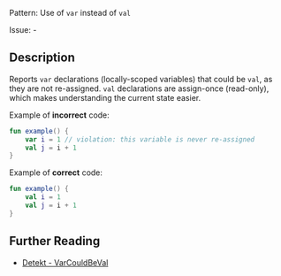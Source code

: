 Pattern: Use of `var` instead of `val`

Issue: -

## Description

Reports `var` declarations (locally-scoped variables) that could be `val`, as they are not re-assigned. `val` declarations are assign-once (read-only), which makes understanding the current state easier.

Example of **incorrect** code:

```kotlin
fun example() {
    var i = 1 // violation: this variable is never re-assigned
    val j = i + 1
}
```

Example of **correct** code:

```kotlin
fun example() {
    val i = 1
    val j = i + 1
}
```

## Further Reading

* [Detekt - VarCouldBeVal](https://arturbosch.github.io/detekt/style.html#varcouldbeval)